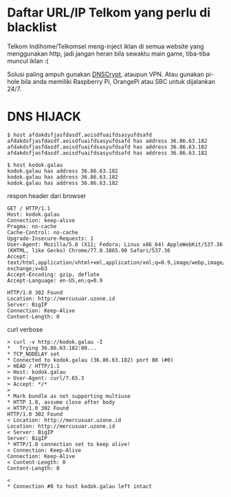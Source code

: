 # Daftar URL/IP Telkom yang perlu di blacklist

Telkom Indihome/Telkomsel meng-inject iklan di semua website yang menggunakan http, jadi jangan heran bila sewaktu main game, tiba-tiba muncul iklan :(

Solusi paling ampuh gunakan [DNSCrypt](https://github.com/DNSCrypt/dnscrypt-proxy), ataupun VPN. Atau gunakan pi-hole bila anda memiliki Raspberry Pi, OrangePi atau SBC untuk dijalankan 24/7. 

# DNS HIJACK

```
$ host afdakdsfjasfdasdf.aoisdfuaifdsasyufdsafd
afdakdsfjasfdasdf.aoisdfuaifdsasyufdsafd has address 36.86.63.182
afdakdsfjasfdasdf.aoisdfuaifdsasyufdsafd has address 36.86.63.182
afdakdsfjasfdasdf.aoisdfuaifdsasyufdsafd has address 36.86.63.182

$ host kodok.galau
kodok.galau has address 36.86.63.182
kodok.galau has address 36.86.63.182
kodok.galau has address 36.86.63.182
```

respon header dari browser
```
GET / HTTP/1.1
Host: kodok.galau
Connection: keep-alive
Pragma: no-cache
Cache-Control: no-cache
Upgrade-Insecure-Requests: 1
User-Agent: Mozilla/5.0 (X11; Fedora; Linux x86_64) AppleWebKit/537.36 (KHTML, like Gecko) Chrome/77.0.3865.90 Safari/537.36
Accept: text/html,application/xhtml+xml,application/xml;q=0.9,image/webp,image/apng,*/*;q=0.8,application/signed-exchange;v=b3
Accept-Encoding: gzip, deflate
Accept-Language: en-US,en;q=0.9

HTTP/1.0 302 Found
Location: http://mercusuar.uzone.id
Server: BigIP
Connection: Keep-Alive
Content-Length: 0
```

curl verbose
```
> curl -v http://kodok.galau -I
*   Trying 36.86.63.182:80...
* TCP_NODELAY set
* Connected to kodok.galau (36.86.63.182) port 80 (#0)
> HEAD / HTTP/1.1
> Host: kodok.galau
> User-Agent: curl/7.65.3
> Accept: */*
> 
* Mark bundle as not supporting multiuse
* HTTP 1.0, assume close after body
< HTTP/1.0 302 Found
HTTP/1.0 302 Found
< Location: http://mercusuar.uzone.id
Location: http://mercusuar.uzone.id
< Server: BigIP
Server: BigIP
* HTTP/1.0 connection set to keep alive!
< Connection: Keep-Alive
Connection: Keep-Alive
< Content-Length: 0
Content-Length: 0

< 
* Connection #0 to host kodok.galau left intact
```

